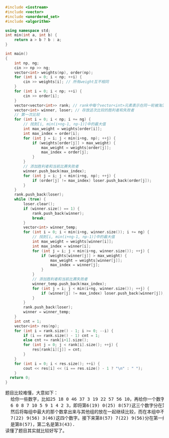 ```CPP
#include <iostream>
#include <vector>
#include <unordered_set>
#include <algorithm>

using namespace std;
int min(int a, int b) {
	return a > b ? b : a;
}

int main()
{
	int np, ng;
	cin >> np >> ng;
	vector<int> weights(np), order(np);
	for (int i = 0; i < np; ++i) {
		cin >> weights[i]; // 所有weight互不相同
	}
	for (int i = 0; i < np; ++i) {
		cin >> order[i];
	}
	vector<vector<int>> rank; // rank中每个vector<int>元素表示在同一轮被淘汰的，即他们拥有相同的rank
	vector<int> winner, loser; // 存放这次比较的胜利者和失败者
	// 第一次比较
	for (int i = 0; i < np; i += ng) {
		// 找到[i, min(i+ng-1, np-1)]中的最大值
		int max_weight = weights[order[i]];
		int max_index = order[i];
		for (int j = i; j < min(i+ng, np); ++j) {
			if (weights[order[j]] > max_weight) {
				max_weight = weights[order[j]];
				max_index = order[j];
			}
		}
		// 添加胜利者和当前比赛失败者
		winner.push_back(max_index);
		for (int j = i; j < min(i+ng, np); ++j) {
			if (order[j] != max_index) loser.push_back(order[j]);
		}
	}
	rank.push_back(loser);
	while (true) {
		loser.clear();
		if (winner.size() == 1) {
			rank.push_back(winner);
			break;
		}
		vector<int> winner_temp;
		for (int i = 0; i < min(i+ng, winner.size()); i += ng) {
			// 找到[i, min(i+ng-1, np-1)]中的最大值
			int max_weight = weights[winner[i]];
			int max_index = winner[i];
			for (int j = i; j < min(i+ng, winner.size()); ++j) {
				if (weights[winner[j]] > max_weight) {
					max_weight = weights[winner[j]];
					max_index = winner[j];
				}
			}
			// 添加胜利者和当前比赛失败者
			winner_temp.push_back(max_index);
			for (int j = i; j < min(i+ng, winner.size()); ++j) {
				if (winner[j] != max_index) loser.push_back(winner[j]);
			}
		}
		rank.push_back(loser);
		winner = winner_temp;
	}
	int cnt = 1;
	vector<int> res(np);
	for (int i = rank.size() - 1; i >= 0; --i) {
		if (i == rank.size() - 1) cnt = 1;
		else cnt += rank[i+1].size();
		for (int j = 0; j < rank[i].size(); ++j) {
			res[rank[i][j]] = cnt;
		}
	}
	for (int i = 0; i < res.size(); ++i) {
		cout << res[i] << (i == res.size() - 1 ? "\n" : " ");
	}
  return 0;
}
```
<pre>
题目比较难懂，大意如下：
  给你一些数字，比如25 18 0 46 37 3 19 22 57 56 10，再给你一个数字3表示每三个数分一组。这儿他故意增加了难度，给了你初始分组方案
  6 0 8 7 10 5 9 1 4 2 3，即将第6(19) 0(25) 8(57)这三个数字分在第一组，第7(22) 10(10) 5(3)这三个数字分在第二组，后面亦然。
  然后将每组中最大的那个数拿出来与其他组的放在一起继续比较，而在本组中不是最大的那个数的比就止步于此了。所以第一轮的胜利者是第8(57)
  7(22) 9(56) 3(46)这四个数字。接下来第8(57) 7(22) 9(56)分在第一组，第3(43)分在第二组。这一轮后将第8(57) 3(43)继续比较，最终的胜利者
  是第8(57)，第二名是第3(43).
读懂了题目其实就比较好写了。
</pre>
